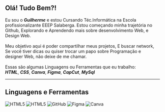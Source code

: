 <h2>Olá! Tudo Bem?!</h2>

  Eu sou o _**Guilherme**_ e estou Cursando Téc.Informática na Escola profissionalizante EEEP Salaberga.
  Estou começando minha trajetória no Github, Explorando e Aprendendo mais sobre desenvolvimento Web,
  e Design Web.
  <br>
  <br>
  Meu objetivo aqui é poder compartilhar meus projetos, E buscar network, Se você tiver dicas
  ou quiser trocar um papo sobre Programação e designer Web, não deixe de me chamar.
  <br>
  <br>
  Essas são algumas Linguagens ou Ferramentas que eu trabalho: <br>
  _**HTML**_, _**CSS**_, _**Canva**_, _**Figma**_, _**CapCut**_, _**MySql**_

---

## Linguagens e Ferramentas

![HTML5](https://img.shields.io/badge/html5-%23E34F26.svg?style=for-the-badge&logo=html5&logoColor=white)
![HTML5](https://img.shields.io/badge/html5-%23E34F26.svg?style=for-the-badge&logo=html5&logoColor=white)
![GitHub](https://img.shields.io/badge/github-%23121011.svg?style=for-the-badge&logo=github&logoColor=white)
![Figma](https://img.shields.io/badge/figma-%23F24E1E.svg?style=for-the-badge&logo=figma&logoColor=white)
![Canva](https://img.shields.io/badge/Canva-%2300C4CC.svg?style=for-the-badge&logo=Canva&logoColor=white)

